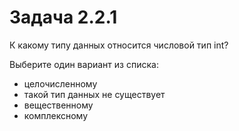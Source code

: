 # Задача 2.2.1

К какому типу данных относится числовой тип int?

Выберите один вариант из списка:

- целочисленному
- такой тип данных не существует
- вещественному
- комплексному
